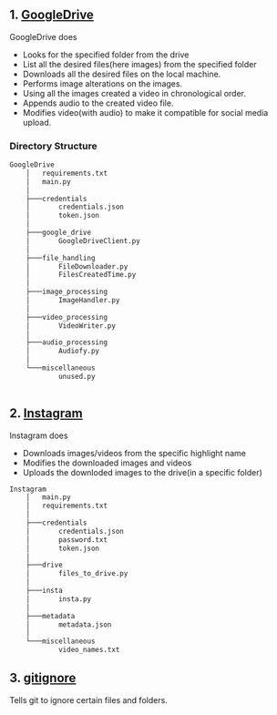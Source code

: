 ## 1. [GoogleDrive](./GoogleDrive)

GoogleDrive does

* Looks for the specified folder from the drive
* List all the desired files(here images) from the specified folder
* Downloads all the desired files on the local machine.
* Performs image alterations on the images.
* Using all the images created a video in chronological order.
* Appends audio to the created video file.
* Modifies video(with audio) to make it compatible for social media upload.

### Directory Structure

```bash
GoogleDrive
    │   requirements.txt
    │   main.py
    │
    ├───credentials
    │       credentials.json
    │       token.json
    │
    ├───google_drive
    │       GoogleDriveClient.py
    │
    ├───file_handling
    │       FileDownloader.py
    │       FilesCreatedTime.py
    │
    ├───image_processing
    │       ImageHandler.py
    │
    ├───video_processing
    │       VideoWriter.py
    │
    ├───audio_processing
    │       Audiofy.py
    │
    └───miscellaneous
            unused.py
    
```

## 2. [Instagram](./Instagram)

Instagram does

* Downloads images/videos from the specific highlight name
* Modifies the downloaded images and videos
* Uploads the downloded images to the drive(in a specific folder)

```bash
Instagram
    │   main.py
    │   requirements.txt
    │
    ├───credentials
    │       credentials.json
    │       password.txt
    │       token.json
    │
    ├───drive
    │       files_to_drive.py
    │
    ├───insta
    │       insta.py
    │
    ├───metadata
    │       metadata.json
    │
    └───miscellaneous
            video_names.txt
```


## 3. [gitignore](./.gitignore)

Tells git to ignore certain files and folders. 